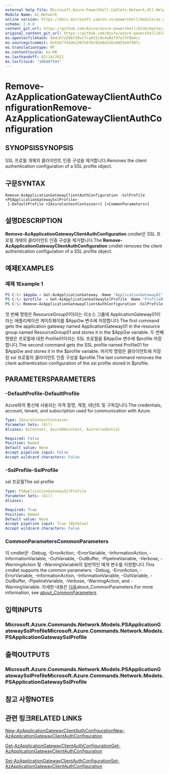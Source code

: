 ```yaml
---
external help file: Microsoft.Azure.PowerShell.Cmdlets.Network.dll-Help.xml
Module Name: Az.Network
online version: https://docs.microsoft.com/en-us/powershell/module/az.network/remove-azapplicationgatewayclientauthconfiguration
schema: 2.0.0
content_git_url: https://github.com/Azure/azure-powershell/blob/master/src/Network/Network/help/Remove-AzApplicationGatewayClientAuthConfiguration.md
original_content_git_url: https://github.com/Azure/azure-powershell/blob/master/src/Network/Network/help/Remove-AzApplicationGatewayClientAuthConfiguration.md
ms.openlocfilehash: 64dc67a59b739ac7cab51c9c4a02fd7a73f8b4cc
ms.sourcegitcommit: 0c61b7f42dec507e576c92e0a516c6655e9f50fc
ms.translationtype: MT
ms.contentlocale: ko-KR
ms.lasthandoff: 02/14/2021
ms.locfileid: "100407593"
---
```

# <span data-ttu-id="e2b95-101">Remove-AzApplicationGatewayClientAuthConfiguration</span><span class="sxs-lookup"><span data-stu-id="e2b95-101">Remove-AzApplicationGatewayClientAuthConfiguration</span></span>

## <span data-ttu-id="e2b95-102">SYNOPSIS</span><span class="sxs-lookup"><span data-stu-id="e2b95-102">SYNOPSIS</span></span>
<span data-ttu-id="e2b95-103">SSL 프로필 개체의 클라이언트 인증 구성을 제거합니다.</span><span class="sxs-lookup"><span data-stu-id="e2b95-103">Removes the client authentication configuration of a SSL profile object.</span></span>

## <span data-ttu-id="e2b95-104">구문</span><span class="sxs-lookup"><span data-stu-id="e2b95-104">SYNTAX</span></span>

```
Remove-AzApplicationGatewayClientAuthConfiguration -SslProfile <PSApplicationGatewaySslProfile>
 [-DefaultProfile <IAzureContextContainer>] [<CommonParameters>]
```

## <span data-ttu-id="e2b95-105">설명</span><span class="sxs-lookup"><span data-stu-id="e2b95-105">DESCRIPTION</span></span>
<span data-ttu-id="e2b95-106">**Remove-AzApplicationGatewayClientAuthConfiguration** cmdlet은 SSL 프로필 개체의 클라이언트 인증 구성을 제거합니다.</span><span class="sxs-lookup"><span data-stu-id="e2b95-106">The **Remove-AzApplicationGatewayClientAuthConfiguration** cmdlet removes the client authentication configuration of a SSL profile object.</span></span>

## <span data-ttu-id="e2b95-107">예제</span><span class="sxs-lookup"><span data-stu-id="e2b95-107">EXAMPLES</span></span>

### <span data-ttu-id="e2b95-108">예제 1</span><span class="sxs-lookup"><span data-stu-id="e2b95-108">Example 1</span></span>
```powershell
PS C:\> $AppGw = Get-AzApplicationGateway -Name "ApplicationGateway01" -ResourceGroupName "ResourceGroup01"
PS C:\> $profile  = Get-AzApplicationGatewaySslProfile -Name "Profile01" -ApplicationGateway $AppGw
PS C:\> Remove-AzApplicationGatewayClientAuthConfiguration -SslProfile $profile
```

<span data-ttu-id="e2b95-109">첫 번째 명령은 ResourceGroup01이라는 리소스 그룹에 ApplicationGateway01이라는 애플리케이션 게이트웨이를 $AppGw 변수에 저장합니다.</span><span class="sxs-lookup"><span data-stu-id="e2b95-109">The first command gets the application gateway named ApplicationGateway01 in the resource group named ResourceGroup01 and stores it in the $AppGw variable.</span></span> <span data-ttu-id="e2b95-110">두 번째 명령은 프로필에 대한 Profile01이라는 SSL 프로필을 $AppGw 변수에 $profile 저장합니다.</span><span class="sxs-lookup"><span data-stu-id="e2b95-110">The second command gets the SSL profile named Profile01 for $AppGw and stores it in the $profile variable.</span></span> <span data-ttu-id="e2b95-111">마지막 명령은 클라이언트에 저장된 ssl 프로필의 클라이언트 인증 구성을 $profile.</span><span class="sxs-lookup"><span data-stu-id="e2b95-111">The last command removes the client authentication configuration of the ssl profile stored in $profile.</span></span>

## <span data-ttu-id="e2b95-112">PARAMETERS</span><span class="sxs-lookup"><span data-stu-id="e2b95-112">PARAMETERS</span></span>

### <span data-ttu-id="e2b95-113">-DefaultProfile</span><span class="sxs-lookup"><span data-stu-id="e2b95-113">-DefaultProfile</span></span>
<span data-ttu-id="e2b95-114">Azure와의 통신에 사용되는 자격 증명, 계정, 테넌트 및 구독입니다.</span><span class="sxs-lookup"><span data-stu-id="e2b95-114">The credentials, account, tenant, and subscription used for communication with Azure.</span></span>

```yaml
Type: IAzureContextContainer
Parameter Sets: (All)
Aliases: AzContext, AzureRmContext, AzureCredential

Required: False
Position: Named
Default value: None
Accept pipeline input: False
Accept wildcard characters: False
```

### <span data-ttu-id="e2b95-115">-SslProfile</span><span class="sxs-lookup"><span data-stu-id="e2b95-115">-SslProfile</span></span>
<span data-ttu-id="e2b95-116">ssl 프로필</span><span class="sxs-lookup"><span data-stu-id="e2b95-116">The ssl profile</span></span>

```yaml
Type: PSApplicationGatewaySslProfile
Parameter Sets: (All)
Aliases:

Required: True
Position: Named
Default value: None
Accept pipeline input: True (ByValue)
Accept wildcard characters: False
```

### <span data-ttu-id="e2b95-117">CommonParameters</span><span class="sxs-lookup"><span data-stu-id="e2b95-117">CommonParameters</span></span>
<span data-ttu-id="e2b95-118">이 cmdlet은 -Debug, -ErrorAction, -ErrorVariable, -InformationAction, -InformationVariable, -OutVariable, -OutBuffer, -PipelineVariable, -Verbose, -WarningAction 및 -WarningVariable의 일반적인 매개 변수를 지원합니다.</span><span class="sxs-lookup"><span data-stu-id="e2b95-118">This cmdlet supports the common parameters: -Debug, -ErrorAction, -ErrorVariable, -InformationAction, -InformationVariable, -OutVariable, -OutBuffer, -PipelineVariable, -Verbose, -WarningAction, and -WarningVariable.</span></span> <span data-ttu-id="e2b95-119">자세한 내용은 [다음](http://go.microsoft.com/fwlink/?LinkID=113216)about_CommonParameters.</span><span class="sxs-lookup"><span data-stu-id="e2b95-119">For more information, see [about_CommonParameters](http://go.microsoft.com/fwlink/?LinkID=113216).</span></span>

## <span data-ttu-id="e2b95-120">입력</span><span class="sxs-lookup"><span data-stu-id="e2b95-120">INPUTS</span></span>

### <span data-ttu-id="e2b95-121">Microsoft.Azure.Commands.Network.Models.PSApplicationGatewaySslProfile</span><span class="sxs-lookup"><span data-stu-id="e2b95-121">Microsoft.Azure.Commands.Network.Models.PSApplicationGatewaySslProfile</span></span>

## <span data-ttu-id="e2b95-122">출력</span><span class="sxs-lookup"><span data-stu-id="e2b95-122">OUTPUTS</span></span>

### <span data-ttu-id="e2b95-123">Microsoft.Azure.Commands.Network.Models.PSApplicationGatewaySslProfile</span><span class="sxs-lookup"><span data-stu-id="e2b95-123">Microsoft.Azure.Commands.Network.Models.PSApplicationGatewaySslProfile</span></span>

## <span data-ttu-id="e2b95-124">참고 사항</span><span class="sxs-lookup"><span data-stu-id="e2b95-124">NOTES</span></span>

## <span data-ttu-id="e2b95-125">관련 링크</span><span class="sxs-lookup"><span data-stu-id="e2b95-125">RELATED LINKS</span></span>

[<span data-ttu-id="e2b95-126">New-AzApplicationGatewayClientAuthConfiguration</span><span class="sxs-lookup"><span data-stu-id="e2b95-126">New-AzApplicationGatewayClientAuthConfiguration</span></span>](./New-AzApplicationGatewayClientAuthConfiguration.md)


[<span data-ttu-id="e2b95-127">Get-AzApplicationGatewayClientAuthConfiguration</span><span class="sxs-lookup"><span data-stu-id="e2b95-127">Get-AzApplicationGatewayClientAuthConfiguration</span></span>](./Get-AzApplicationGatewayClientAuthConfiguration.md)

[<span data-ttu-id="e2b95-128">Set-AzApplicationGatewayClientAuthConfiguration</span><span class="sxs-lookup"><span data-stu-id="e2b95-128">Set-AzApplicationGatewayClientAuthConfiguration</span></span>](./Set-AzApplicationGatewayClientAuthConfiguration.md)
